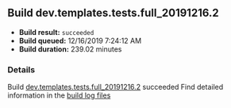 ## Build dev.templates.tests.full_20191216.2
- **Build result:** `succeeded`
- **Build queued:** 12/16/2019 7:24:12 AM
- **Build duration:** 239.02 minutes
### Details
Build [dev.templates.tests.full_20191216.2](https://winappstudio.visualstudio.com/web/build.aspx?pcguid=a4ef43be-68ce-4195-a619-079b4d9834c2&builduri=vstfs%3a%2f%2f%2fBuild%2fBuild%2f32321) succeeded
Find detailed information in the [build log files]()
